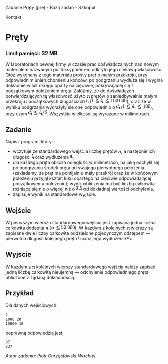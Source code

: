 Zadanie Pręty (pre) - Baza zadań - Szkopuł

Kontakt

# Pręty

### Limit pamięci: 32 MB

W laboratoriach pewnej firmy w czasie prac doświadczalnych nad nowym
materiałem nazwanym politoksyparenem odkryto jego ciekawą właściwość. Otóż
wykonany z tego materiału prosty pręt o małym przekroju, przy odpowiednim
unieruchomieniu końców, po podgrzaniu wydłuża się i wygina dokładnie w łuk
okręgu oparty na cięciwie, pokrywającej się z początkowym położeniem pręta.
Załóżmy, że do doświadczeń potwierdzających tę właściwość użyto
![Image](data:image/png;base64,iVBORw0KGgoAAAANSUhEUgAAAAkAAAAHAQAAAAGF52pbAAAAAnRSTlMAAQGU/a4AAAAiSURBVAiZYzjAwMDwgAEEdoDpBQwfGBIY8hoY7jQwzGUAAHG1CBC4It4cAAAAAElFTkSuQmCC)
prętów o zaniedbywalnie małym przekroju i początkowych długościach
![Image](data:image/png;base64,iVBORw0KGgoAAAANSUhEUgAAAAcAAAAOAQAAAAG8IQsgAAAAAnRSTlMAAQGU/a4AAAAtSURBVAiZY2hgYGBoAMIDQOgAxRsYCoCiCVD4AIgPMNxj2AeENQwRDD8YfgAAZV8Ov4sTNrMAAAAASUVORK5CYII=)
(![Image](data:image/png;base64,iVBORw0KGgoAAAANSUhEUgAAAHEAAAAOAQAAAAFHdv7/AAAAAnRSTlMAAQGU/a4AAAC9SURBVAiZZY4xCsJAEEXnBrmBOYJFKsFDeIKUprMRtBCS3CC1IKz3EHYvEFLaiIuQwkJIjAF3wWS+G0Es/MW8efAZhsyIDBMudN6RMTdLbQtLm9dxT3Xdz4jhRlniThCJ6E+HlBAj+SyCfQTTPCVVoV5OtqQk1IIrksz4MOZkoBIQA30GB67HnvQA0BgNEjSdnEd57u7UcA34kE+jtXbegdHh58h6gwzy0eowJOe2j2AhV+uiKNxnLld88+dv1eWnr/ucwFQAAAAASUVORK5CYII=)),
oraz że w wyniku podgrzania wydłużyły się one odpowiednio o
![Image](data:image/png;base64,iVBORw0KGgoAAAANSUhEUgAAAAsAAAAOAQAAAAGmHeuuAAAAAnRSTlMAAQGU/a4AAAA/SURBVAiZYzjA4MDQwMDAsIDhARArAMkHDG8YaoBiNxh+MMxgiADSEQwfGP4+YPj5gGH3AwbjAwylDQz/QQgAWSwWgJoSHMUAAAAASUVORK5CYII=)
(![Image](data:image/png;base64,iVBORw0KGgoAAAANSUhEUgAAAFkAAAAOAQAAAAEb/L3bAAAAAnRSTlMAAQGU/a4AAACiSURBVAiZVc2xDYJgEIbhr2MMRnCEfxPXsCARWjs2YA0L47UmEmiIiQ2QUGj3Q0wkBLjPM7HxinvzXHNgD+0xAk0LOsVrUkTrE35X4R1V6IYFlMbPR+iemSVjwPwCaWS8pxDHsm5xonOWs4pYRMRbQhUeUiyhD+zNhh1HqrvmeQKvjg87zHVtmKie2Q8MlzIeDFsYhvUWM5yLIgFtNP5u/uMDny6IhYss/l0AAAAASUVORK5CYII=)),
przy czym
![Image](data:image/png;base64,iVBORw0KGgoAAAANSUhEUgAAADwAAAASAQAAAAFYJrAPAAAAAnRSTlMAAQGU/a4AAACZSURBVAiZJYs7CsJAGITnJl5B8EB7CsFCSWFjlwP42CtYK0GtLLWy9N9CSJkFoxvZx7jRgYEP5hsQMxAJt9yYoFfgG4cdfMJgASY0sdmiFE6hnpcWPKUAkgHi5QHWMoHW0kGJtBCXV0UxcHPXe/En54hFJMvI6ogPO3pWBnvWGYorRhIKd+cQY83za0MD6nxa0/5h2UMfT/sFMvZ8ZVVcAtwAAAAASUVORK5CYII=).
Wszystkie wielkości są wyrażone w milimetrach.

## Zadanie

Napisz program, który:

  * wczytuje ze standardowego wejścia liczbę prętów ![Image](data:image/png;base64,iVBORw0KGgoAAAANSUhEUgAAAAkAAAAHAQAAAAGF52pbAAAAAnRSTlMAAQGU/a4AAAAiSURBVAiZYzjAwMDwgAEEdoDpBQwfGBIY8hoY7jQwzGUAAHG1CBC4It4cAAAAAElFTkSuQmCC), a następnie ich długości ![Image](data:image/png;base64,iVBORw0KGgoAAAANSUhEUgAAAAcAAAAOAQAAAAG8IQsgAAAAAnRSTlMAAQGU/a4AAAAtSURBVAiZY2hgYGBoAMIDQOgAxRsYCoCiCVD4AIgPMNxj2AeENQwRDD8YfgAAZV8Ov4sTNrMAAAAASUVORK5CYII=) oraz wydłużenia ![Image](data:image/png;base64,iVBORw0KGgoAAAANSUhEUgAAAAsAAAAOAQAAAAGmHeuuAAAAAnRSTlMAAQGU/a4AAAA/SURBVAiZYzjA4MDQwMDAsIDhARArAMkHDG8YaoBiNxh+MMxgiADSEQwfGP4+YPj5gGH3AwbjAwylDQz/QQgAWSwWgJoSHMUAAAAASUVORK5CYII=), 
  * dla każdego pręta oblicza odległość w milimetrach, na jaką odchylił się po podgrzaniu środek pręta od swojego pierwotnego położenia (zakładamy, że pręt ma pomijalnie mały przekrój oraz że w końcowym położeniu przyjął kształt łuku opartego na cięciwie odpowiadającej początkowemu położeniu); wynik obliczenia ma być liczbą całkowitą różniącą się nie o więcej niż o ![Image](data:image/png;base64,iVBORw0KGgoAAAANSUhEUgAAABMAAAAOAQAAAAGSZCqyAAAAAnRSTlMAAQGU/a4AAABPSURBVAiZFcahDYAwEEDRPxNIQtJRKpFYgujNwTS3RyE9iQPZpOIo4ud9jEhAWaks3LzdpCThCMxwCScU+WeAJow1sjfrCZsrUxb8MbzYBzqoIAl2HRx5AAAAAElFTkSuQmCC) od dokładnej wartości odchylenia, 
  * zapisuje wynik na standardowe wyjście. 

## Wejście

W pierwszym wierszu standardowego wejścia jest zapisana jedna liczba całkowita
dodatnia
![Image](data:image/png;base64,iVBORw0KGgoAAAANSUhEUgAAAAkAAAAHAQAAAAGF52pbAAAAAnRSTlMAAQGU/a4AAAAiSURBVAiZYzjAwMDwgAEEdoDpBQwfGBIY8hoY7jQwzGUAAHG1CBC4It4cAAAAAElFTkSuQmCC)
(![Image](data:image/png;base64,iVBORw0KGgoAAAANSUhEUgAAAEwAAAANAQAAAAFc74XZAAAAAnRSTlMAAQGU/a4AAACXSURBVAiZLYqhDsIwAETPIZFIPgOB2H4DNBaQSOaw2Ipl/ADBsgTS+Qlml41kCQk4ytTSlPXoMk683F0eLKASmAAMIGUFzQrt/IDJ0sf06KN2m8qaM2T0dnxRPBdgM+t429xLDL2R40k2jlTds+6dAfkFab2d0ELsXX1QXk1RZFgxYtzXkjXbi0nTBOGW4zjUeZ4595/PD2mDaRYVOPCHAAAAAElFTkSuQmCC)).
W każdym z kolejnych
![Image](data:image/png;base64,iVBORw0KGgoAAAANSUhEUgAAAAkAAAAHAQAAAAGF52pbAAAAAnRSTlMAAQGU/a4AAAAiSURBVAiZYzjAwMDwgAEEdoDpBQwfGBIY8hoY7jQwzGUAAHG1CBC4It4cAAAAAElFTkSuQmCC)
wierszy są zapisane dwie liczby całkowite oddzielone pojedynczym odstępem —
pierwotna długość kolejnego pręta
![Image](data:image/png;base64,iVBORw0KGgoAAAANSUhEUgAAAAcAAAAOAQAAAAG8IQsgAAAAAnRSTlMAAQGU/a4AAAAtSURBVAiZY2hgYGBoAMIDQOgAxRsYCoCiCVD4AIgPMNxj2AeENQwRDD8YfgAAZV8Ov4sTNrMAAAAASUVORK5CYII=)
oraz jego wydłużenie
![Image](data:image/png;base64,iVBORw0KGgoAAAANSUhEUgAAAAsAAAAOAQAAAAGmHeuuAAAAAnRSTlMAAQGU/a4AAAA/SURBVAiZYzjA4MDQwMDAsIDhARArAMkHDG8YaoBiNxh+MMxgiADSEQwfGP4+YPj5gGH3AwbjAwylDQz/QQgAWSwWgJoSHMUAAAAASUVORK5CYII=).

## Wyjście

W każdym z
![Image](data:image/png;base64,iVBORw0KGgoAAAANSUhEUgAAAAkAAAAHAQAAAAGF52pbAAAAAnRSTlMAAQGU/a4AAAAiSURBVAiZYzjAwMDwgAEEdoDpBQwfGBIY8hoY7jQwzGUAAHG1CBC4It4cAAAAAElFTkSuQmCC)
kolejnych wierszy standardowego wyjścia należy zapisać jedną liczbę całkowitą
nieujemną — odchylenie odpowiedniego pręta obliczone z żądaną dokładnością.

## Przykład

Dla danych wejściowych:

    
    
    2
    1000 20
    15000 10
    

poprawną odpowiedzią jest:

    
    
    87
    237
    

_Autor zadania: Piotr Chrząstowski-Wachtel._

